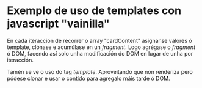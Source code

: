   # Exemplo de uso de templates con javascript "vainilla"

  En cada iteracción de recorrer o array "cardContent" asignanse valores ó
  template, clónase e acumúlase en un *fragment*. Logo agrégase o *fragment* ó
  DOM, facendo así solo unha modificación do DOM en lugar de unha por
  iteracción.

  Tamén se ve o uso do tag *template*. Aproveitando que non renderiza pero
  pódese clonar e usar o contido para agregalo máis tarde ó DOM.

